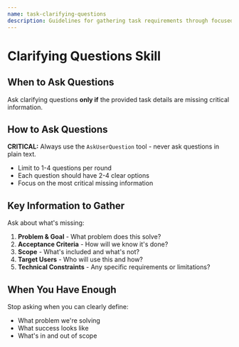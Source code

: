 ```yaml
---
name: task-clarifying-questions
description: Guidelines for gathering task requirements through focused clarifying questions.
---
```


# Clarifying Questions Skill

## When to Ask Questions

Ask clarifying questions **only if** the provided task details are missing critical information.

## How to Ask Questions

**CRITICAL:** Always use the `AskUserQuestion` tool - never ask questions in plain text.

- Limit to 1-4 questions per round
- Each question should have 2-4 clear options
- Focus on the most critical missing information

## Key Information to Gather

Ask about what's missing:

1. **Problem & Goal** - What problem does this solve?
2. **Acceptance Criteria** - How will we know it's done?
3. **Scope** - What's included and what's not?
4. **Target Users** - Who will use this and how?
5. **Technical Constraints** - Any specific requirements or limitations?

## When You Have Enough

Stop asking when you can clearly define:

- What problem we're solving
- What success looks like
- What's in and out of scope
